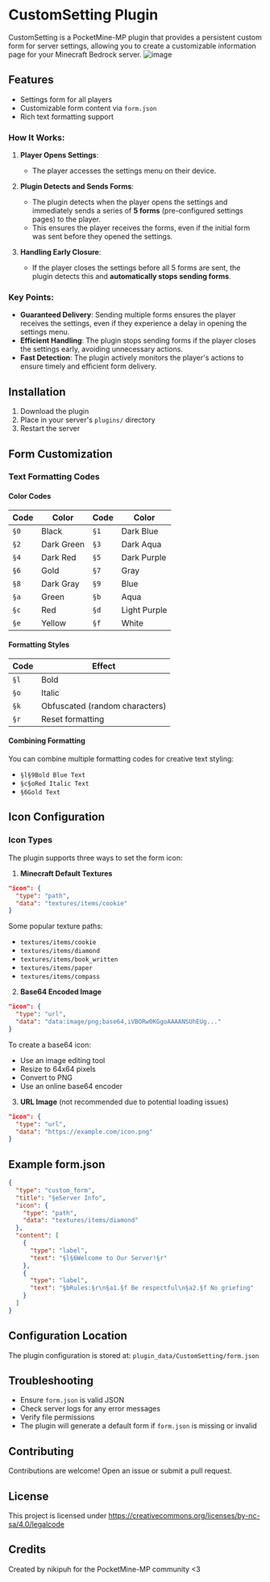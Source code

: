 # CustomSetting Plugin
CustomSetting is a PocketMine-MP plugin that provides a persistent custom form for server settings, allowing you to create a customizable information page for your Minecraft Bedrock server.
![image](https://i.imgur.com/cEkzx5h.png)

## Features
- Settings form for all players
- Customizable form content via `form.json`
- Rich text formatting support

### How It Works:
1. **Player Opens Settings**:
   - The player accesses the settings menu on their device.

2. **Plugin Detects and Sends Forms**:
   - The plugin detects when the player opens the settings and immediately sends a series of **5 forms** (pre-configured settings pages) to the player.
   - This ensures the player receives the forms, even if the initial form was sent before they opened the settings.

3. **Handling Early Closure**:
   - If the player closes the settings before all 5 forms are sent, the plugin detects this and **automatically stops sending forms**.

### Key Points:
- **Guaranteed Delivery**: Sending multiple forms ensures the player receives the settings, even if they experience a delay in opening the settings menu.
- **Efficient Handling**: The plugin stops sending forms if the player closes the settings early, avoiding unnecessary actions.
- **Fast Detection**: The plugin actively monitors the player's actions to ensure timely and efficient form delivery.

## Installation
1. Download the plugin
2. Place in your server's `plugins/` directory
3. Restart the server

## Form Customization

### Text Formatting Codes

#### Color Codes
| Code | Color | Code | Color |
|------|-------|------|-------|
| `§0` | Black | `§1` | Dark Blue |
| `§2` | Dark Green | `§3` | Dark Aqua |
| `§4` | Dark Red | `§5` | Dark Purple |
| `§6` | Gold | `§7` | Gray |
| `§8` | Dark Gray | `§9` | Blue |
| `§a` | Green | `§b` | Aqua |
| `§c` | Red | `§d` | Light Purple |
| `§e` | Yellow | `§f` | White |

#### Formatting Styles
| Code | Effect | 
|------|--------|
| `§l` | Bold |
| `§o` | Italic |
| `§k` | Obfuscated (random characters) |
| `§r` | Reset formatting |

#### Combining Formatting
You can combine multiple formatting codes for creative text styling:
- `§l§9Bold Blue Text`
- `§c§oRed Italic Text`
- `§6Gold Text`

## Icon Configuration

### Icon Types
The plugin supports three ways to set the form icon:

1. **Minecraft Default Textures**
```json
"icon": {
  "type": "path",
  "data": "textures/items/cookie"
}
```
Some popular texture paths:
- `textures/items/cookie`
- `textures/items/diamond`
- `textures/items/book_written`
- `textures/items/paper`
- `textures/items/compass`

2. **Base64 Encoded Image**
```json
"icon": {
  "type": "url",
  "data": "data:image/png;base64,iVBORw0KGgoAAAANSUhEUg..."
}
```
To create a base64 icon:
- Use an image editing tool
- Resize to 64x64 pixels
- Convert to PNG
- Use an online base64 encoder

3. **URL Image** (not recommended due to potential loading issues)
```json
"icon": {
  "type": "url",
  "data": "https://example.com/icon.png"
}
```

## Example form.json
```json
{
  "type": "custom_form",
  "title": "§eServer Info",
  "icon": {
    "type": "path",
    "data": "textures/items/diamond"
  },
  "content": [
    {
      "type": "label",
      "text": "§l§6Welcome to Our Server!§r"
    },
    {
      "type": "label",
      "text": "§bRules:§r\n§a1.§f Be respectful\n§a2.§f No griefing"
    }
  ]
}
```

## Configuration Location
The plugin configuration is stored at:
`plugin_data/CustomSetting/form.json`

## Troubleshooting
- Ensure `form.json` is valid JSON
- Check server logs for any error messages
- Verify file permissions
- The plugin will generate a default form if `form.json` is missing or invalid

## Contributing
Contributions are welcome! Open an issue or submit a pull request.

## License
This project is licensed under https://creativecommons.org/licenses/by-nc-sa/4.0/legalcode 

## Credits
Created by nikipuh for the PocketMine-MP community <3

